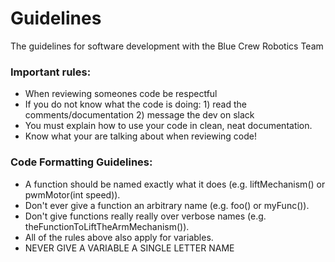 # Guidelines
The guidelines for software development with the Blue Crew Robotics Team

### Important rules:
  - When reviewing someones code be respectful
  - If you do not know what the code is doing: 1) read the comments/documentation 2) message the dev on slack 
  - You must explain how to use your code in clean, neat documentation.
  - Know what your are talking about when reviewing code! 
  
  
### Code Formatting Guidelines:
  - A function should be named exactly what it does (e.g. liftMechanism() or pwmMotor(int speed)).
  - Don't ever give a function an arbitrary name (e.g. foo() or myFunc()).
  - Don't give functions really really over verbose names (e.g. theFunctionToLiftTheArmMechanism()).
  - All of the rules above also apply for variables.
  - NEVER GIVE A VARIABLE A SINGLE LETTER NAME
  

  
